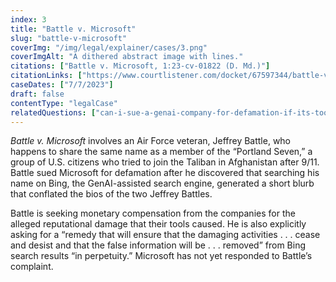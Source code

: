 ```yaml
---
index: 3
title: "Battle v. Microsoft"
slug: "battle-v-microsoft"
coverImg: "/img/legal/explainer/cases/3.png"
coverImgAlt: "A dithered abstract image with lines."
citations: ["Battle v. Microsoft, 1:23-cv-01822 (D. Md.)"]
citationLinks: ["https://www.courtlistener.com/docket/67597344/battle-v-microsoft-corporation/"]
caseDates: ["7/7/2023"]
draft: false 
contentType: "legalCase"
relatedQuestions: ["can-i-sue-a-genai-company-for-defamation-if-its-tool-generates-false-information-about-me"]
---
```

*Battle v. Microsoft* involves an Air Force veteran, Jeffrey Battle, who happens to share the same name as a member of the “Portland Seven,” a group of U.S. citizens who tried to join the Taliban in Afghanistan after 9/11. Battle sued Microsoft for defamation after he discovered that searching his name on Bing, the GenAI-assisted search engine, generated a short blurb that conflated the bios of the two Jeffrey Battles.

Battle is seeking monetary compensation from the companies for the alleged reputational damage that their tools caused. He is also explicitly asking for a “remedy that will ensure that the damaging activities . . . cease and desist and that the false information will be . . . removed” from Bing search results “in perpetuity.” Microsoft has not yet responded to Battle’s complaint.
